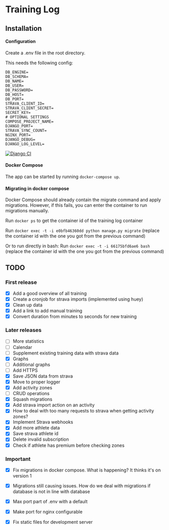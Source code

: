 # Training Log

## Installation

#### Configuration

Create a .env file in the root directory.

This needs the following config:

~~~
DB_ENGINE=
DB_SCHEMA=
DB_NAME=
DB_USER=
DB_PASSWORD=
DB_HOST=
DB_PORT=
STRAVA_CLIENT_ID=
STRAVA_CLIENT_SECRET=
SECRET_KEY=
# OPTIONAL SETTINGS
COMPOSE_PROJECT_NAME=
DJANGO_PORT=
STRAVA_SYNC_COUNT=
NGINX_PORT=
DJANGO_DEBUG=
DJANGO_LOG_LEVEL=
~~~

[![Django CI](https://github.com/AlexHartog/training_log/actions/workflows/django.yml/badge.svg)](https://github.com/AlexHartog/training_log/actions/workflows/django.yml)

#### Docker Compose

The app can be started by running `docker-compose up`.



#### Migrating in docker compose

Docker Compose should already contain the migrate command and apply migrations. However, if this fails, you can
enter the container to run migrations manually.

Run `docker ps` to get the container id of the training log container

Run `docker exec -t -i e0bfb46360dd python manage.py migrate`
(replace the container id with the one you got from the previous command)

Or to run directly in bash:
Run `docker exec -t -i 66175bfd6ae6 bash` 
(replace the container id with the one you got from the previous command)



## TODO
### First release
- [x] Add a good overview of all training
- [x] Create a cronjob for strava imports (implemented using huey)
- [x] Clean up data
- [x] Add a link to add manual training
- [x] Convert duration from minutes to seconds for new training

### Later releases
- [ ] More statistics 
- [ ] Calendar
- [ ] Supplement existing training data with strava data
- [x] Graphs
- [ ] Additional graphs
- [ ] Add HTTPS
- [x] Save JSON data from strava
- [x] Move to proper logger
- [x] Add activity zones
- [ ] CRUD operations
- [x] Squash migrations
- [x] Add strava import action on an activity
- [x] How to deal with too many requests to strava when getting activity zones?
- [x] Implement Strava webhooks
- [x] Add more athlete data
- [x] Save strava athlete id
- [x] Delete invalid subscription
- [x] Check if athlete has premium before checking zones

### Important 
- [x] Fix migrations in docker compose. What is happening? It thinks it's on version 1
- [x] Migrations still causing issues. How do we deal with migrations if database is not in line with database
- [x] Max port part of .env with a default
- [x] Make port for nginx configurable
- [x] Fix static files for development server


